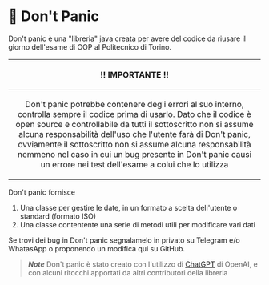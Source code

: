 # 📕 Don't Panic

Don't panic è una "libreria" java creata per avere del codice da riusare il giorno dell'esame di OOP al Politecnico di Torino.

|<p style="text-align: center;">‼️ <strong>IMPORTANTE</strong> ‼️</p>|
|------------------------------------------------------------------|
|<p style="text-align: center;">Don't panic potrebbe contenere degli errori al suo interno, controlla sempre il codice prima di usarlo. Dato che il codice è open source e controllabile da tutti il sottoscritto non si assume alcuna responsabilità dell'uso che l'utente farà di Don't panic, ovviamente il sottoscritto non si assume alcuna responsabilità nemmeno nel caso in cui un bug presente in Don't panic causi un errore nei test dell'esame a colui che lo utilizza</p>|

Don't panic fornisce

1. Una classe per gestire le date, in un formato a scelta dell'utente o standard (formato ISO)
2. Una classe contentente una serie di metodi utili per modificare vari dati

Se trovi dei bug in Don't panic segnalamelo in privato su Telegram e/o WhatasApp o proponendo un modifica qui su GitHub.

> ***Note*** Don't panic è stato creato con l'utilizzo di [ChatGPT](https://chat.openai.com/chat) di OpenAI, e con alcuni ritocchi apportati da altri contributori della libreria